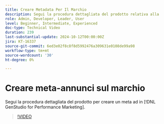 ```yaml
---
title: Creare Metadata Per Il Marchio
description: Segui la procedura dettagliata del prodotto relativa alla creazione di un meta ad in [!DNL GenStudio for Performance Marketing].
role: Admin, Developer, Leader, User
level: Beginner, Intermediate, Experienced
doc-type: Technical Video
duration: 239
last-substantial-update: 2024-10-12T00:00:00Z
jira: KT-16337
source-git-commit: 6ed3e02f8c8f8d5992476a309631e0108de99a98
workflow-type: tm+mt
source-wordcount: '30'
ht-degree: 0%

---
```



# Creare meta-annunci sul marchio

Segui la procedura dettagliata del prodotto per creare un meta ad in [!DNL GenStudio for Performance Marketing].

>[!VIDEO](https://video.tv.adobe.com/v/3435057/?learn=on)
